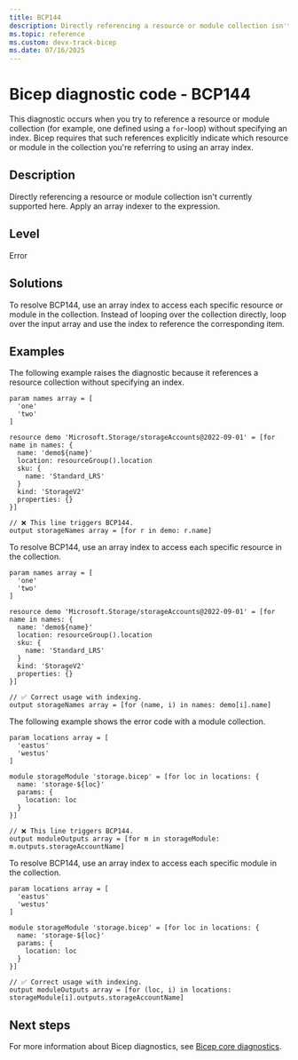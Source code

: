 ```yaml
---
title: BCP144
description: Directly referencing a resource or module collection isn't currently supported here. Apply an array indexer to the expression.
ms.topic: reference
ms.custom: devx-track-bicep
ms.date: 07/16/2025
---
```


# Bicep diagnostic code - BCP144

This diagnostic occurs when you try to reference a resource or module collection (for example, one defined using a `for`-loop) without specifying an index. Bicep requires that such references explicitly indicate which resource or module in the collection you're referring to using an array index.

## Description

Directly referencing a resource or module collection isn't currently supported here. Apply an array indexer to the expression.

## Level

Error

## Solutions
  
To resolve BCP144, use an array index to access each specific resource or module in the collection. Instead of looping over the collection directly, loop over the input array and use the index to reference the corresponding item.

## Examples

The following example raises the diagnostic because it references a resource collection without specifying an index.

```bicep
param names array = [
  'one'
  'two'
]

resource demo 'Microsoft.Storage/storageAccounts@2022-09-01' = [for name in names: {
  name: 'demo${name}'
  location: resourceGroup().location
  sku: {
    name: 'Standard_LRS'
  }
  kind: 'StorageV2'
  properties: {}
}]

// ❌ This line triggers BCP144.
output storageNames array = [for r in demo: r.name]
```

To resolve BCP144, use an array index to access each specific resource in the collection.

```bicep
param names array = [
  'one'
  'two'
]

resource demo 'Microsoft.Storage/storageAccounts@2022-09-01' = [for name in names: {
  name: 'demo${name}'
  location: resourceGroup().location
  sku: {
    name: 'Standard_LRS'
  }
  kind: 'StorageV2'
  properties: {}
}]

// ✅ Correct usage with indexing.
output storageNames array = [for (name, i) in names: demo[i].name]
```

The following example shows the error code with a module collection.

```bicep
param locations array = [
  'eastus'
  'westus'
]

module storageModule 'storage.bicep' = [for loc in locations: {
  name: 'storage-${loc}'
  params: {
    location: loc
  }
}]

// ❌ This line triggers BCP144.
output moduleOutputs array = [for m in storageModule: m.outputs.storageAccountName]
```

To resolve BCP144, use an array index to access each specific module in the collection.

```bicep
param locations array = [
  'eastus'
  'westus'
]

module storageModule 'storage.bicep' = [for loc in locations: {
  name: 'storage-${loc}'
  params: {
    location: loc
  }
}]

// ✅ Correct usage with indexing.
output moduleOutputs array = [for (loc, i) in locations: storageModule[i].outputs.storageAccountName]
```

## Next steps

For more information about Bicep diagnostics, see [Bicep core diagnostics](../bicep-core-diagnostics.md).